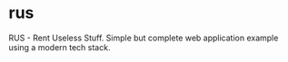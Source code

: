 # rus
RUS - Rent Useless Stuff. Simple but complete web application example using a modern tech stack.
